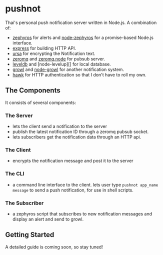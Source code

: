 pushnot
=======

Thai's personal push notification server written in Node.js. A combination of:

* [zephyros][] for alerts and [node-zephyros][] for a promise-based Node.js interface.
* [express][] for building HTTP API.
* [ursa][] for encrypting the Notification text.
* [zeromq][] and [zeromq.node][] for pubsub server.
* [leveldb][] and [node-levelup][] for local database.
* [growl][] and [node-growl][] for another notification system.
* [hawk][] for HTTP authentication so that I don't have to roll my own.


The Components
--------------

It consists of several components:


### The Server

* lets the client send a notification to the server
* publish the latest notification ID through a zeromq pubsub socket.
* lets subscribers get the notification data through an HTTP api.


### The Client

* encrypts the notification message and post it to the server


### The CLI

* a command line interface to the client.
  lets user type `pushnot app_name message` to send a push notification,
  for use in shell scripts.


### The Subscriber

* a zephyros script that subscribes to new notification messages
  and display an alert and send to growl.


Getting Started
---------------

A detailed guide is coming soon, so stay tuned!


[zephyros]: https://github.com/sdegutis/zephyros
[node-zephyros]: https://github.com/danielepolencic/node-zephyros
[express]: http://expressjs.com/
[ursa]: https://github.com/Obvious/ursa
[zeromq]: http://zeromq.org/
[zeromq.node]: https://github.com/JustinTulloss/zeromq.node
[leveldb]: http://code.google.com/p/leveldb/
[levelup]: https://github.com/rvagg/node-levelup
[growl]: http://growl.info/
[node-growl]: https://github.com/visionmedia/node-growl
[hawk]: https://github.com/hueniverse/hawk

